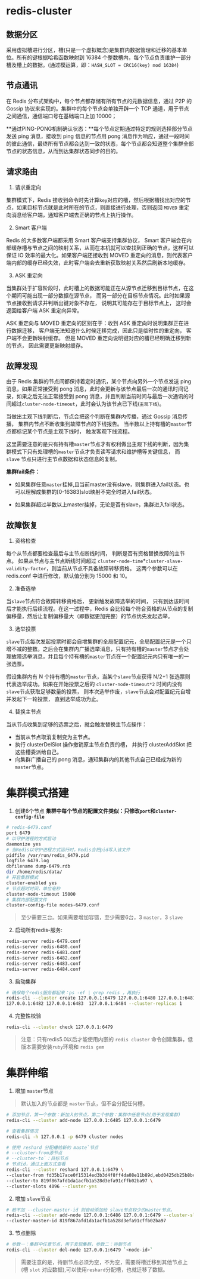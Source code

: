 # redis-cluster

## 数据分区

采用虚拟槽进行分区，槽(只是一个虚拟概念)是集群内数据管理和迁移的基本单位。所有的键根据哈希函数映射到 16384 个整数槽内，每个节点负责维护一部分槽及槽上的数据。(通过模运算，即：`HASH_SLOT = CRC16(key) mod 16384`)

## 节点通讯

在 Redis 分布式架构中，每个节点都存储有所有节点的元数据信息，通过 P2P 的 Gossip 协议来实现的。集群中的每个节点会单独开辟一个 TCP 通道，用于节点之间通信，通信端口号在基础端口上加 10000；

**通过PING-PONG机制确认状态：**每个节点定期通过特定的规则选择部分节点发送 ping 消息，接收到 ping 信息的节点用 pong 消息作为响应，通过一段时间的彼此通信，最终所有节点都会达到一致的状态，每个节点都会知道整个集群全部节点的状态信息，从而到达集群状态同步的目的。

## 请求路由

1. 请求重定向

集群模式下，Redis 接收到命令时先计算`key`对应的槽，然后根据槽找出对应的节点，如果目标节点就是此时所在的节点，则直接进行处理，否则返回 `MOVED` 重定向消息给客户端，通知客户端去正确的节点上执行操作。

2. Smart 客户端

Redis 的大多数客户端都采用 Smart 客户端支持集群协议， Smart 客户端会在内部缓存槽与节点之间的映射关系，从而在本机就可以查找到正确的节点，这样可以保证 IO 效率的最大化。如果客户端还接收到 MOVED 重定向的消息，则代表客户端内部的缓存已经失效，此时客户端会去重新获取映射关系然后刷新本地缓存。

3. ASK 重定向

当集群处于扩容阶段时，此时槽上的数据可能正在从源节点迁移到目标节点，在这个期间可能出现一部分数据在源节点， 而另一部分在目标节点情况。此时如果源节点接收到请求并判断出键对象不存在， 说明其可能存在于目标节点上， 这时会返回给客户端 ASK 重定向异常。

ASK 重定向与 MOVED 重定向的区别在于：收到 ASK 重定向时说明集群正在进行数据迁移， 客户端无法知道什么时候迁移完成，因此只是临时性的重定向， 客户端不会更新映射缓存。 但是 MOVED 重定向说明键对应的槽已经明确迁移到新的节点， 因此需要更新映射缓存。

## 故障发现

由于 Redis 集群的节点间都保持着定时通讯，某个节点向另外一个节点发送 ping 消息，如果正常接受到 pong 消息，此时会更新与该节点最后一次的通讯时间记录，如果之后无法正常接受到 pong 消息，并且判断当前时间与最后一次通讯的时间超过`cluster-node-timeout`，此时会认为该节点已下线(`主观下线`)。

当做出主观下线判断后，节点会把这个判断在集群内传播，通过 Gossip 消息传播， 集群内节点不断收集到故障节点的下线报告。 当半数以上持有槽的`master`节点都标记某个节点是主观下线时， 触发客观下线流程。

这里需要注意的是只有持有槽`master`节点才有权利做出主观下线的判断，因为集群模式下只有处理槽的`master`节点才负责读写请求和维护槽等关键信息， 而 `slave` 节点只进行主节点数据和状态信息的复制。


**集群fail条件：**

- 如果集群任意`master`挂掉,且当前master没有slave，则集群进入fail状态。也可以理解成集群的[0-16383]slot映射不完全时进入fail状态。

- 如果集群超过半数以上master挂掉，无论是否有slave，集群进入fail状态。

## 故障恢复

1. 资格检查

每个从节点都要检查最后与主节点断线时间， 判断是否有资格替换故障的主节点。 如果从节点与主节点断线时间超过 `cluster-node-time`*`cluster-slave-validity-factor`，则当前从节点不具备故障转移资格。 这两个参数可以在 redis.conf 中进行修改，默认值分别为 15000 和 10。

2. 准备选举

当`slave`节点符合故障转移资格后， 更新触发故障选举的时间， 只有到达该时间后才能执行后续流程。在这一过程中，Redis 会比较每个符合资格的从节点的复制偏移量，然后让复制偏移量大（即数据更加完整）的节点优先发起选举。

3. 选举投票

`slave`节点每次发起投票时都会自增集群的全局配置纪元，全局配置纪元是一个只增不减的整数。之后会在集群内广播选举消息，只有持有槽的`master`节点才会处理故障选举消息，并且每个持有槽的`master`节点在一个配置纪元内只有唯一的一张选票。

假设集群内有 N 个持有槽的`master`节点，当某个`slave`节点获得 N/2+1 张选票则代表选举成功。如果在开始投票之后的 `cluster-node-timeout*2` 时间内没有`slave`节点获取足够数量的投票， 则本次选举作废，`slave`节点会对配置纪元自增并发起下一轮投票， 直到选举成功为止。

4. 替换主节点

当从节点收集到足够的选票之后，就会触发替换主节点操作：

- 当前从节点取消复制变为主节点。
- 执行 clusterDelSlot 操作撤销原主节点负责的槽， 并执行 clusterAddSlot 把这些槽委派给自己。
- 向集群广播自己的 pong 消息，通知集群内的其他节点自己已经成为新的`master`节点。



# 集群模式搭建

1. 创建6个节点
**集群中每个节点的配置文件类似：只修改`port`和`cluster-config-file`**
```sh
# redis-6479.conf
port 6479 
# 以守护进程的方式启动
daemonize yes  
# 当Redis以守护进程方式运行时，Redis会把pid写入该文件
pidfile /var/run/redis_6479.pid  
logfile 6479.log
dbfilename dump-6479.rdb
dir /home/redis/data/
# 开启集群模式
cluster-enabled yes 
# 节点超时时间，单位毫秒
cluster-node-timeout 15000
# 集群内部配置文件
cluster-config-file nodes-6479.conf
```

> 至少需要三台。如果需要增加容错，至少需要6台，3 `master`，3 `slave`

2. 启动所有redis-服务:
```sh
redis-server redis-6479.conf
redis-server redis-6480.conf
redis-server redis-6481.conf
redis-server redis-6482.conf
redis-server redis-6483.conf
redis-server redis-6484.conf
```

3. 启动集群

```sh
# 确保每个redis服务都起来：ps -ef | grep redis ，再执行
redis-cli --cluster create 127.0.0.1:6479 127.0.0.1:6480 127.0.0.1:6481 \
127.0.0.1:6482 127.0.0.1:6483  127.0.0.1:6484 --cluster-replicas 1
```
4. 完整性校验

```sh
redis-cli --cluster check 127.0.0.1:6479
```

> 注意：只有redis5.0以后才能使用内嵌的 `redis cluster` 命令创建集群，低版本需要安装`ruby`环境和 `redis gem`


# 集群伸缩

1. 增加 `master`节点

>默认加入的节点都是 `master`节点，但不会分配任何槽。
```sh
# 添加节点，第一个参数：新加入的节点，第二个参数：集群中任意节点(用于发现集群)
redis-cli --cluster add-node 127.0.0.1:6485 127.0.0.1:6479

# 查看集群情况
redis-cli -h 127.0.0.1 -p 6479 cluster nodes

# 使用 reshard 分配槽给新的 maste`节点
# --cluster-from源节点
# --cluster-to`：目标节点
# 节点id，通过上面方式查看
redis-cli --cluster reshard 127.0.0.1:6479 \
--cluster-from fd35b17ace0f15314ed3b3d4f8ff4da08e11b89d,ebd0425db25b8bcf843fee9826755848e23a895a,98a175734db4a106ae676dc403f39b2783640789 \
--cluster-to 819f867afd1da1acfb1a528d3efa91cffb02ba97 \
--cluster-slots 4096 --cluster-yes
```

2. 增加 `slave`节点

```sh
# 若不加 --cluster-master-id 则自动添加给 slave节点较少的master节点。
redis-cli --cluster add-node 127.0.0.1:6486 127.0.0.1:6479 --cluster-slave \
--cluster-master-id 819f867afd1da1acfb1a528d3efa91cffb02ba97
```

3. 节点删除

```sh
# 参数一：集群中任意节点，用于发现集群，参数二：待删节点
redis-cli --cluster del-node 127.0.0.1:6479 `<node-id>`
```
> 需要注意的是，待删节点必须为空，不为空，需要将槽迁移到其他节点上(槽 `slot` 对应数据),可以使用`reshard`分配槽，也就迁移了数据。